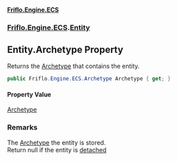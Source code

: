 #### [Friflo.Engine.ECS](index.md#'index')
### [Friflo.Engine.ECS](Friflo.Engine.ECS.md#'Friflo.Engine.ECS').[Entity](Entity.md#'Friflo.Engine.ECS.Entity')

## Entity.Archetype Property

Returns the [Archetype](Entity.Archetype.md#'Friflo.Engine.ECS.Entity.Archetype') that contains the entity.

```csharp
public Friflo.Engine.ECS.Archetype Archetype { get; }
```

#### Property Value
[Archetype](Archetype.md#'Friflo.Engine.ECS.Archetype')

### Remarks
The [Archetype](Entity.Archetype.md#'Friflo.Engine.ECS.Entity.Archetype') the entity is stored.<br/>Return null if the entity is [detached](StoreOwnership.md#Friflo.Engine.ECS.StoreOwnership.detached#'Friflo.Engine.ECS.StoreOwnership.detached')
